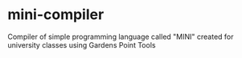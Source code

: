 # mini-compiler
Compiler of  simple programming language called "MINI" created for university classes using Gardens Point Tools
